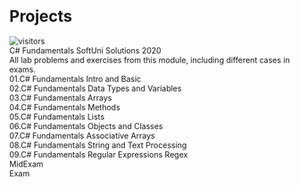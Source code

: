 # Projects
![visitors](https://visitor-badge.glitch.me/badge?page_id=vebili.Projects-SoftUni-CSharp-Fundamentals)<br>
C# Fundamentals SoftUni Solutions 2020 <br>
All lab problems and exercises from this module, including different cases in exams. <br>
01.C# Fundamentals Intro and Basic <br>
02.C# Fundamentals Data Types and Variables <br>
03.C# Fundamentals Arrays <br>
04.C# Fundamentals Methods <br>
05.C# Fundamentals Lists <br>
06.C# Fundamentals Objects and Classes <br>
07.C# Fundamentals Associative Arrays <br>
08.C# Fundamentals String and Text Processing <br>
09.C# Fundamentals Regular Expressions Regex <br>
MidExam <br>
Exam
